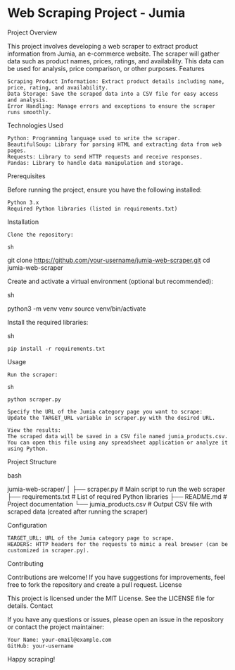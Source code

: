 <h1>Web Scraping Project - Jumia</h1>
Project Overview

This project involves developing a web scraper to extract product information from Jumia, an e-commerce website. The scraper will gather data such as product names, prices, ratings, and availability. This data can be used for analysis, price comparison, or other purposes.
Features

    Scraping Product Information: Extract product details including name, price, rating, and availability.
    Data Storage: Save the scraped data into a CSV file for easy access and analysis.
    Error Handling: Manage errors and exceptions to ensure the scraper runs smoothly.

Technologies Used

    Python: Programming language used to write the scraper.
    BeautifulSoup: Library for parsing HTML and extracting data from web pages.
    Requests: Library to send HTTP requests and receive responses.
    Pandas: Library to handle data manipulation and storage.

Prerequisites

Before running the project, ensure you have the following installed:

    Python 3.x
    Required Python libraries (listed in requirements.txt)

Installation

    Clone the repository:

    sh

git clone https://github.com/your-username/jumia-web-scraper.git
cd jumia-web-scraper

Create and activate a virtual environment (optional but recommended):

sh

python3 -m venv venv
source venv/bin/activate

Install the required libraries:

sh

    pip install -r requirements.txt

Usage

    Run the scraper:

    sh

    python scraper.py

    Specify the URL of the Jumia category page you want to scrape:
    Update the TARGET_URL variable in scraper.py with the desired URL.

    View the results:
    The scraped data will be saved in a CSV file named jumia_products.csv. You can open this file using any spreadsheet application or analyze it using Python.

Project Structure

bash

jumia-web-scraper/
│
├── scraper.py           # Main script to run the web scraper
├── requirements.txt     # List of required Python libraries
├── README.md            # Project documentation
└── jumia_products.csv   # Output CSV file with scraped data (created after running the scraper)

Configuration

    TARGET_URL: URL of the Jumia category page to scrape.
    HEADERS: HTTP headers for the requests to mimic a real browser (can be customized in scraper.py).

Contributing

Contributions are welcome! If you have suggestions for improvements, feel free to fork the repository and create a pull request.
License

This project is licensed under the MIT License. See the LICENSE file for details.
Contact

If you have any questions or issues, please open an issue in the repository or contact the project maintainer:

    Your Name: your-email@example.com
    GitHub: your-username

Happy scraping!
